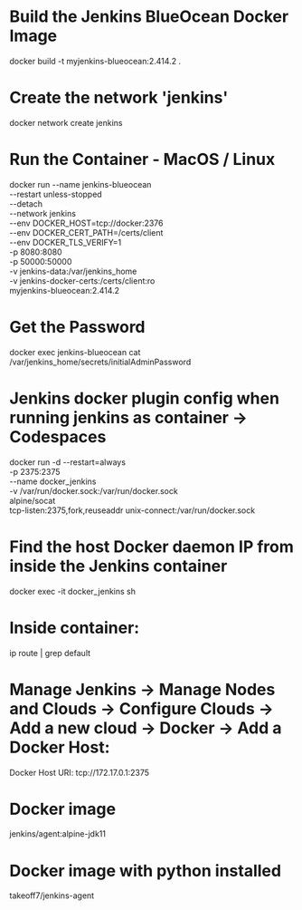# Build the Jenkins BlueOcean Docker Image
docker build -t myjenkins-blueocean:2.414.2 .

# Create the network 'jenkins'
docker network create jenkins

# Run the Container - MacOS / Linux
docker run --name jenkins-blueocean \
  --restart unless-stopped \
  --detach \
  --network jenkins \
  --env DOCKER_HOST=tcp://docker:2376 \
  --env DOCKER_CERT_PATH=/certs/client \
  --env DOCKER_TLS_VERIFY=1 \
  -p 8080:8080 \
  -p 50000:50000 \
  -v jenkins-data:/var/jenkins_home \
  -v jenkins-docker-certs:/certs/client:ro \
  myjenkins-blueocean:2.414.2

# Get the Password
docker exec jenkins-blueocean cat /var/jenkins_home/secrets/initialAdminPassword

# Jenkins docker plugin config when running jenkins as container -> Codespaces
docker run -d --restart=always \
  -p 2375:2375 \
  --name docker_jenkins \
  -v /var/run/docker.sock:/var/run/docker.sock \
  alpine/socat \
  tcp-listen:2375,fork,reuseaddr unix-connect:/var/run/docker.sock

# Find the host Docker daemon IP from inside the Jenkins container
docker exec -it docker_jenkins sh

# Inside container:
ip route | grep default

# Manage Jenkins → Manage Nodes and Clouds → Configure Clouds → Add a new cloud → Docker → Add a Docker Host:
Docker Host URI: tcp://172.17.0.1:2375
# Docker image
jenkins/agent:alpine-jdk11
# Docker image with python installed
takeoff7/jenkins-agent 

